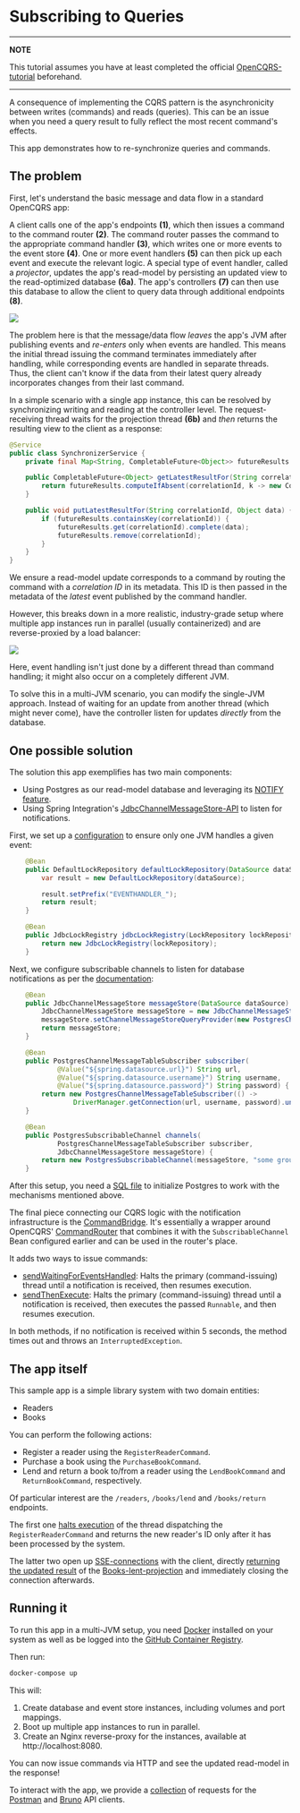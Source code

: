 # Subscribing to Queries

-----

**NOTE**

This tutorial assumes you have at least completed the official [OpenCQRS-tutorial](https://docs.opencqrs.com/tutorials/) beforehand.

-----

A consequence of implementing the CQRS pattern is the asynchronicity between writes (commands) and reads (queries).
This can be an issue when you need a query result to fully reflect the most recent command's effects.

This app demonstrates how to re-synchronize queries and commands.

## The problem

First, let's understand the basic message and data flow in a standard OpenCQRS app:

A client calls one of the app's endpoints **(1)**, which then issues a command to the command router **(2)**.
The command router passes the command to the appropriate command handler **(3)**, which writes one or more events to the event store **(4)**.
One or more event handlers **(5)** can then pick up each event and execute the relevant logic.
A special type of event handler, called a *projector*, updates the app's read-model by persisting an updated view to the read-optimized database **(6a)**.
The app's controllers **(7)** can then use this database to allow the client to query data through additional endpoints **(8)**.

![](diagrams/Single-JVM-Setup.svg)

The problem here is that the message/data flow *leaves* the app's JVM after publishing events and *re-enters* only when events are handled.
This means the initial thread issuing the command terminates immediately after handling, while corresponding events are handled in separate threads.
Thus, the client can't know if the data from their latest query already incorporates changes from their last command.

In a simple scenario with a single app instance, this can be resolved by synchronizing writing and reading at the controller level.
The request-receiving thread waits for the projection thread **(6b)** and *then* returns the resulting view to the client as a response:

```java
@Service
public class SynchronizerService {
    private final Map<String, CompletableFuture<Object>> futureResults = new ConcurrentHashMap<>();

    public CompletableFuture<Object> getLatestResultFor(String correlationId) {
        return futureResults.computeIfAbsent(correlationId, k -> new CompletableFuture<>());
    }

    public void putLatestResultFor(String correlationId, Object data) {
        if (futureResults.containsKey(correlationId)) {
            futureResults.get(correlationId).complete(data);
            futureResults.remove(correlationId);
        }
    }
}
```

We ensure a read-model update corresponds to a command by routing the command with a *correlation ID* in its metadata.
This ID is then passed in the metadata of the *latest* event published by the command handler.

However, this breaks down in a more realistic, industry-grade setup where multiple app instances run in parallel (usually containerized)
and are reverse-proxied by a load balancer:

![](diagrams/Multi-JVM-Setup.v2.svg)

Here, event handling isn't just done by a different thread than command handling; it might also occur on a completely different JVM.

To solve this in a multi-JVM scenario, you can modify the single-JVM approach. Instead of waiting for an update from another thread (which might never come),
have the controller listen for updates *directly* from the database.

## One possible solution

The solution this app exemplifies has two main components:

* Using Postgres as our read-model database and leveraging its [NOTIFY feature](https://www.postgresql.org/docs/current/sql-notify.html).
* Using Spring Integration's [JdbcChannelMessageStore-API](https://docs.spring.io/spring-integration/reference/jdbc/message-store.html) to listen for notifications.

First, we set up a [configuration](src/main/java/com/example/cqrs/configuration/CqrsConfiguration.java) to ensure only one JVM handles a given event:

```java
    @Bean
    public DefaultLockRepository defaultLockRepository(DataSource dataSource) {
        var result = new DefaultLockRepository(dataSource);

        result.setPrefix("EVENTHANDLER_");
        return result;
    }

    @Bean
    public JdbcLockRegistry jdbcLockRegistry(LockRepository lockRepository) {
        return new JdbcLockRegistry(lockRepository);
    }
```

Next, we configure subscribable channels to listen for database notifications as per the [documentation](https://docs.spring.io/spring-integration/reference/jdbc/message-store.html#postgresql-push):

```java
    @Bean
    public JdbcChannelMessageStore messageStore(DataSource dataSource) {
        JdbcChannelMessageStore messageStore = new JdbcChannelMessageStore(dataSource);
        messageStore.setChannelMessageStoreQueryProvider(new PostgresChannelMessageStoreQueryProvider());
        return messageStore;
    }

    @Bean
    public PostgresChannelMessageTableSubscriber subscriber(
            @Value("${spring.datasource.url}") String url,
            @Value("${spring.datasource.username}") String username,
            @Value("${spring.datasource.password}") String password) {
        return new PostgresChannelMessageTableSubscriber(() ->
                DriverManager.getConnection(url, username, password).unwrap(PgConnection.class));
    }

    @Bean
    public PostgresSubscribableChannel channels(
            PostgresChannelMessageTableSubscriber subscriber,
            JdbcChannelMessageStore messageStore) {
        return new PostgresSubscribableChannel(messageStore, "some group", subscriber);
    }
```

After this setup, you need a [SQL file](schema.sql) to initialize Postgres to work with the mechanisms mentioned above.

The final piece connecting our CQRS logic with the notification infrastructure is the [CommandBridge](src/main/java/com/example/cqrs/async/CommandBridge.java).
It's essentially a wrapper around OpenCQRS' [CommandRouter](https://github.com/open-cqrs/opencqrs/blob/main/framework/src/main/java/com/opencqrs/framework/command/CommandRouter.java)
that combines it with the `SubscribableChannel` Bean configured earlier and can be used in the router's place.

It adds two ways to issue commands:

* [sendWaitingForEventsHandled](src/main/java/com/example/cqrs/async/CommandBridge.java#L54): Halts the primary (command-issuing) thread until a notification is received, then resumes execution.
* [sendThenExecute](src/main/java/com/example/cqrs/async/CommandBridge.java#L103): Halts the primary (command-issuing) thread until a notification is received, then executes the passed `Runnable`, and then resumes execution.

In both methods, if no notification is received within 5 seconds, the method times out and throws an `InterruptedException`.

## The app itself

This sample app is a simple library system with two domain entities:

* Readers
* Books

You can perform the following actions:

* Register a reader using the `RegisterReaderCommand`.
* Purchase a book using the `PurchaseBookCommand`.
* Lend and return a book to/from a reader using the `LendBookCommand` and `ReturnBookCommand`, respectively.

Of particular interest are the `/readers`, `/books/lend` and `/books/return` endpoints. 

The first one [halts execution](src/main/java/com/example/cqrs/rest/ReaderController.java#L31) of the thread dispatching the `RegisterReaderCommand` and returns the new reader's ID only after it has been processed by the system.

The latter two open up [SSE-connections](https://developer.mozilla.org/en-US/docs/Web/API/Server-sent_events) with the client, directly [returning the updated result](src/main/java/com/example/cqrs/rest/BookController.java#L37) of the [Books-lent-projection](src/main/java/com/example/cqrs/domain/ReaderProjector.java) and immediately closing the connection afterwards.

## Running it

To run this app in a multi-JVM setup, you need [Docker](https://www.docker.com/products/docker-desktop/) installed on your system as well as be logged into the [GitHub Container Registry](https://docs.github.com/de/packages/working-with-a-github-packages-registry/working-with-the-container-registry#authentifizieren-bei-der-container-registry). 

Then run:

```bash
docker-compose up
```

This will:

1.  Create database and event store instances, including volumes and port mappings.
2.  Boot up multiple app instances to run in parallel.
3.  Create an Nginx reverse-proxy for the instances, available at http://localhost:8080.

You can now issue commands via HTTP and see the updated read-model in the response!

To interact with the app, we provide a [collection](clients) of requests for the [Postman](https://www.postman.com/) and [Bruno](https://www.usebruno.com/) API clients.